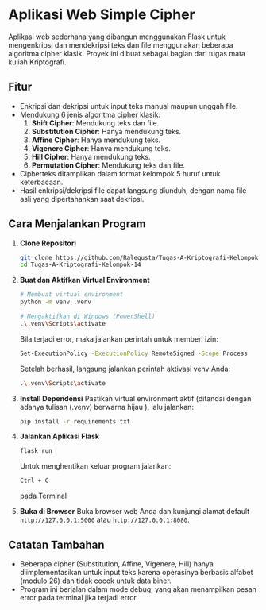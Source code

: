 # Aplikasi Web Simple Cipher

Aplikasi web sederhana yang dibangun menggunakan Flask untuk mengenkripsi dan mendekripsi teks dan file menggunakan beberapa algoritma cipher klasik. Proyek ini dibuat sebagai bagian dari tugas mata kuliah Kriptografi.

## Fitur

- Enkripsi dan dekripsi untuk input teks manual maupun unggah file.
- Mendukung 6 jenis algoritma cipher klasik:
  1.  **Shift Cipher**: Mendukung teks dan file.
  2.  **Substitution Cipher**: Hanya mendukung teks.
  3.  **Affine Cipher**: Hanya mendukung teks.
  4.  **Vigenere Cipher**: Hanya mendukung teks.
  5.  **Hill Cipher**: Hanya mendukung teks.
  6.  **Permutation Cipher**: Mendukung teks dan file.
- Cipherteks ditampilkan dalam format kelompok 5 huruf untuk keterbacaan.
- Hasil enkripsi/dekripsi file dapat langsung diunduh, dengan nama file asli yang dipertahankan saat dekripsi.

## Cara Menjalankan Program

1.  **Clone Repositori**
    ```bash
    git clone https://github.com/Ralegusta/Tugas-A-Kriptografi-Kelompok-14.git
    cd Tugas-A-Kriptografi-Kelompok-14
    ```

2.  **Buat dan Aktifkan Virtual Environment**
    ```bash
    # Membuat virtual environment
    python -m venv .venv

    # Mengaktifkan di Windows (PowerShell)
    .\.venv\Scripts\activate
    ```

    Bila terjadi error, maka jalankan perintah untuk memberi izin:
    ```bash
    Set-ExecutionPolicy -ExecutionPolicy RemoteSigned -Scope Process
    ```

    Setelah berhasil, langsung jalankan perintah aktivasi venv Anda:
    ```bash
    .\.venv\Scripts\activate
    ```

3.  **Install Dependensi**
    Pastikan virtual environment aktif (ditandai dengan adanya tulisan (.venv) berwarna hijau ), lalu jalankan:
    ```bash
    pip install -r requirements.txt
    ```

4.  **Jalankan Aplikasi Flask**
    ```bash
    flask run
    ```

    Untuk menghentikan keluar program jalankan:
    ```bash
    Ctrl + C
    ```
    pada Terminal

5.  **Buka di Browser**
    Buka browser web Anda dan kunjungi alamat default `http://127.0.0.1:5000` atau `http://127.0.0.1:8080`.

## Catatan Tambahan

- Beberapa cipher (Substitution, Affine, Vigenere, Hill) hanya diimplementasikan untuk input teks karena operasinya berbasis alfabet (modulo 26) dan tidak cocok untuk data biner.
- Program ini berjalan dalam mode debug, yang akan menampilkan pesan error pada terminal jika terjadi error.

